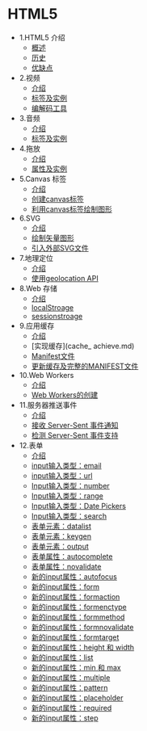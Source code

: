 
# HTML5

* 1.HTML5 介绍 
  * [概述](html5_intro.md)
  * [历史](history.md)
  * [优缺点](advantage.md)
* 2.视频 
  * [介绍](video_intro.md)
  * [标签及实例](video_label.md)
  * [编解码工具](video_ffmpeg.md)
* 3.音频
  * [介绍](audio_intro.md)
  * [标签及实例](audio_label.md)
* 4.拖放 
  * [介绍](drag_intro.md)
  * [属性及实例](drag_attribute.md)
* 5.Canvas 标签 
  * [介绍](canvas_intro.md)
  * [创建canvas标签](canvas_create.md)
  * [利用canvas标签绘制图形](canvas_picture.md)
* 6.SVG 
  * [介绍](svg_intro.md)
  * [绘制矢量图形](svg_picture.md)
  * [引入外部SVG文件](svg_out.md)
* 7.地理定位
  * [介绍](geolocation_intro.md)
  * [使用geolocation API](geolocation_api.md)
* 8.Web 存储
  * [介绍](web_intro.md)
  * [localStroage](web_localstroage.md)
  * [sessionstroage](web_sessionstroage.md)
* 9.应用缓存 
  * [介绍](cache_intro.md)
  * [实现缓存](cache_ achieve.md)
  * [Manifest文件](cache_manifest.md)
  * [更新缓存及完整的MANIFEST文件](cache_update.md)
* 10.Web Workers
  * [介绍](web_workers_intro.md)
  * [Web Workers的创建](web_workers_create.md)
* 11.服务器推送事件 
  * [介绍](server_intro.md)
  * [接收 Server-Sent 事件通知](server_receive.md)
  * [检测 Server-Sent 事件支持](server_test.md)
* 12.表单 
  * [介绍](form_intro.md)
  * [input输入类型：email](form_email.md)
  * [input输入类型：url](form_url.md)
  * [Input输入类型：number](form_number.md)
  * [Input输入类型：range](form_range.md)
  * [Input输入类型：Date Pickers](form_date_pickers.md)
  * [Input输入类型：search](form_search.md)
  * [表单元素：datalist](form_datalist.md)
  * [表单元素：keygen](form_keygen.md)
  * [表单元素：output](form_output.md)
  * [表单属性：autocomplete](form_autocomplete.md)
  * [表单属性：novalidate](form_novalidate.md)
  * [新的input属性：autofocus](form_autocomplete.md)
  * [新的input属性：form](form_form.md) 
  * [新的input属性：formaction](form_formaction.md) 
  * [新的input属性：formenctype](form_formenctype.md) 
  * [新的input属性：formmethod](form_formmethod.md) 
  * [新的input属性：formnovalidate](form_formnovalidate.md) 
  * [新的input属性：formtarget](form_formtarget.md) 
  * [新的input属性：height 和 width ](form_height_width.md) 
  * [新的input属性：list](form_list.md) 
  * [新的input属性：min 和 max](form_min_max.md)  
  * [新的input属性：multiple](form_multiple.md) 
  * [新的input属性：pattern](form_pattern.md) 
  * [新的input属性：placeholder](form_placeholder.md)  
  * [新的input属性：required](form_required.md) 
  * [新的input属性：step](form_step.md) 